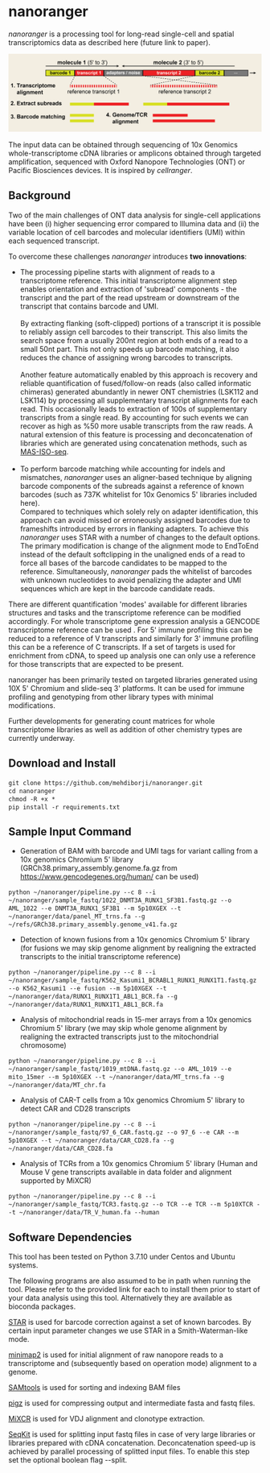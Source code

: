 # nanoranger

*nanoranger* is a processing tool for long-read single-cell and spatial transcriptomics data as described here (future link to paper). 

![schema](nanoranger_schema.png)

The input data can be obtained through sequencing of 10x Genomics whole-transcriptome cDNA libraries or amplicons obtained through targeted amplification, sequenced with Oxford Nanopore Technologies (ONT) or Pacific Biosciences devices. It is inspired by *cellranger*. 

## Background

Two of the main challenges of ONT data analysis for single-cell applications have been (i) higher sequencing error compared to Illumina data and (ii) the variable location of cell barcodes and molecular identifiers (UMI) within each sequenced transcript. 

To overcome these challenges *nanoranger* introduces **two innovations**:

- The processing pipeline starts with alignment of reads to a transcriptome reference. This initial transcriptome alignment step enables orientation and extraction of 'subread' components - the transcript and the part of the read upstream or downstream of the transcript that contains barcode and UMI. <br><br>
By extracting flanking (soft-clipped) portions of a transcript it is possible to reliably assign cell barcodes to their transcript. This also limits the search space from a usually 200nt region at both ends of a read to a small 50nt part. This not only speeds up barcode matching, it also reduces the chance of assigning wrong barcodes to transcripts. <br><br>
Another feature automatically enabled by this approach is recovery and reliable quantification of fused/follow-on reads (also called informatic chimeras) generated abundantly in newer ONT chemistries (LSK112 and LSK114) by processing all supplementary transcript alignments for each read. This occasionally leads to extraction of 100s of supplementary transcripts from a single read. By accounting for such events we can recover as high as %50 more usable transcripts from the raw reads. A natural extension of this feature is processing and deconcatenation of libraries which are generated using concatenation methods, such as [MAS-ISO-seq](https://www.biorxiv.org/content/10.1101/2021.10.01.462818v1.full).<br><br>
- To perform barcode matching while accounting for indels and mismatches, *nanoranger* uses an aligner-based technique by aligning barcode components of the subreads against a reference of known barcodes (such as 737K whitelist for 10x Genomics 5' libraries included here). <br>Compared to techniques which solely rely on adapter identification, this approach can avoid missed or erroneously assigned barcodes due to frameshifts introduced by errors in flanking adapters. To achieve this *nanoranger* uses STAR with a number of changes to the default options. The primary modification is change of the alignment mode to EndToEnd instead of the default softclipping in the unaligned ends of a read to force all bases of the barcode candidates to be mapped to the reference. Simultaneously, *nanoranger* pads the whitelist of barcodes with unknown nucleotides to avoid penalizing the adapter and UMI sequences which are kept in the barcode candidate reads.

There are different quantification 'modes' available for different libraries structures and tasks and the transcriptome reference can be modified accordingly. For whole transcriptome gene expression analysis a GENCODE transcriptome reference can be used . For 5' immune profiling this can be reduced to a reference of V transcripts and similarly for 3' immune profiling this can be a reference of C transcripts. If a set of targets is used for enrichment from cDNA, to speed up analysis one can only use a reference for those transcripts that are expected to be present.

nanoranger has been primarily tested on targeted libraries generated using 10X 5' Chromium and slide-seq 3' platforms. It can be used for immune profiling and genotyping from other library types with minimal modifications. 

Further developments for generating count matrices for whole transcriptome libraries as well as addition of other chemistry types are currently underway.


## Download and Install
```
git clone https://github.com/mehdiborji/nanoranger.git
cd nanoranger
chmod -R +x *
pip install -r requirements.txt

```
## Sample Input Command

- Generation of BAM with barcode and UMI tags for variant calling from a 10x genomics Chromium 5' library (GRCh38.primary_assembly.genome.fa.gz from https://www.gencodegenes.org/human/ can be used)
```
python ~/nanoranger/pipeline.py --c 8 --i ~/nanoranger/sample_fastq/1022_DNMT3A_RUNX1_SF3B1.fastq.gz --o AML_1022 --e DNMT3A_RUNX1_SF3B1 --m 5p10XGEX --t ~/nanoranger/data/panel_MT_trns.fa --g ~/refs/GRCh38.primary_assembly.genome_v41.fa.gz
```

- Detection of known fusions from a 10x genomics Chromium 5' library (for fusions we may skip genome alignment by realigning the extracted transcripts to the initial transcriptome reference)

```
python ~/nanoranger/pipeline.py --c 8 --i ~/nanoranger/sample_fastq/K562_Kasumi1_BCRABL1_RUNX1_RUNX1T1.fastq.gz --o K562_Kasumi1 --e fusion --m 5p10XGEX --t ~/nanoranger/data/RUNX1_RUNX1T1_ABL1_BCR.fa --g ~/nanoranger/data/RUNX1_RUNX1T1_ABL1_BCR.fa
```

- Analysis of mitochondrial reads in 15-mer arrays from a 10x genomics Chromium 5' library (we may skip whole genome alignment by realigning the extracted transcripts just to the mitochondrial chromosome)
```
python ~/nanoranger/pipeline.py --c 8 --i ~/nanoranger/sample_fastq/1019_mtDNA.fastq.gz --o AML_1019 --e mito_15mer --m 5p10XGEX --t ~/nanoranger/data/MT_trns.fa --g ~/nanoranger/data/MT_chr.fa
```

- Analysis of CAR-T cells from a 10x genomics Chromium 5' library to detect CAR and CD28 transcripts
```
python ~/nanoranger/pipeline.py --c 8 --i ~/nanoranger/sample_fastq/97_6_CAR.fastq.gz --o 97_6 --e CAR --m 5p10XGEX --t ~/nanoranger/data/CAR_CD28.fa --g ~/nanoranger/data/CAR_CD28.fa
```

- Analysis of TCRs from a 10x genomics Chromium 5' library (Human and Mouse V gene transcripts available in data folder and alignment supported by MiXCR)
```
python ~/nanoranger/pipeline.py --c 8 --i ~/nanoranger/sample_fastq/TCR3.fastq.gz --o TCR --e TCR --m 5p10XTCR --t ~/nanoranger/data/TR_V_human.fa --human
```

## Software Dependencies 
This tool has been tested on Python 3.7.10 under Centos and Ubuntu systems.

The following programs are also assumed to be in path when running the tool. Please refer to the provided link for each to install them prior to start of your data analysis using this tool. Alternatively they are available as bioconda packages.

[STAR](https://github.com/alexdobin/STAR) is used for barcode correction against a set of known barcodes. By certain input parameter changes we use STAR in a Smith-Waterman-like mode.

[minimap2](https://github.com/lh3/minimap2) is used for initial alignment of raw nanopore reads to a transcriptome and (subsequently based on operation mode) alignment to a genome. 

[SAMtools](http://www.htslib.org/download/) is used for sorting and indexing BAM files

[pigz](https://zlib.net/pigz/) is used for compressing output and intermediate fasta and fastq files.

[MiXCR](https://github.com/milaboratory/mixcr) is used for VDJ alignment and clonotype extraction.

[SeqKit](https://bioinf.shenwei.me/seqkit/) is used for splitting input fastq files in case of very large libraries or libraries prepared with cDNA concatenation. Deconcatenation speed-up is achieved by parallel processing of splitted input files. To enable this step set the optional boolean flag --split.

